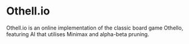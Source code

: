 # Othell.io

Othell.io is an online implementation of the classic board game Othello, featuring AI that utilises Minimax and alpha-beta pruning.
